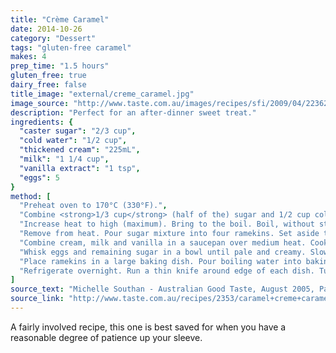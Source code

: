 ```yaml
---
title: "Crème Caramel"
date: 2014-10-26
category: "Dessert"
tags: "gluten-free caramel"
makes: 4
prep_time: "1.5 hours"
gluten_free: true
dairy_free: false
title_image: "external/creme_caramel.jpg"
image_source: "http://www.taste.com.au/images/recipes/sfi/2009/04/22362_l.jpg"
description: "Perfect for an after-dinner sweet treat."
ingredients: {
  "caster sugar": "2/3 cup",
  "cold water": "1/2 cup",
  "thickened cream": "225mL",
  "milk": "1 1/4 cup",
  "vanilla extract": "1 tsp",
  "eggs": 5
}
method: [
  "Preheat oven to 170°C (330°F).",
  "Combine <strong>1/3 cup</strong> (half of the) sugar and 1/2 cup cold water in a saucepan over low heat. Cook, stirring, for 5 minutes or until sugar has dissolved.",
  "Increase heat to high (maximum). Bring to the boil. Boil, without stirring, for 5 to 7 minutes or until golden (if using thick based saucepan, remove from heat as soon as mixture starts going brown).",
  "Remove from heat. Pour sugar mixture into four ramekins. Set aside to set.",
  "Combine cream, milk and vanilla in a saucepan over medium heat. Cook, stirring, for 6 to 8 minutes or until small bubbles form at edge of pan. Remove from heat.",
  "Whisk eggs and remaining sugar in a bowl until pale and creamy. Slowly add cream mixture, whisking constantly. Strain mixture into a jug. Divide between ramekins.",
  "Place ramekins in a large baking dish. Pour boiling water into baking dish until halfway up the sides of ramekins. Bake for 45 minutes or until just set. Remove baking dish from oven. Remove ramekins from water. Set aside to cool.",
  "Refrigerate overnight. Run a thin knife around edge of each dish. Turn out onto plates to serve."
]
source_text: "Michelle Southan - Australian Good Taste, August 2005, Page 80"
source_link: "http://www.taste.com.au/recipes/2353/caramel+creme+caramel"
---
```

A fairly involved recipe, this one is best saved for when you have a reasonable
degree of patience up your sleeve.
